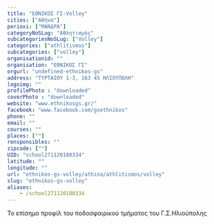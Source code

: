 ```yaml
---
title: "ΕΘΝΙΚΟΣ ΓΣ-Volley"
cities: ["Αθήνα"]
perioxi: ["ΜΑΝΔΡΑ"]
categoryNoSLug: "Αθλητισμός"
subcategoriesNoSLug: ["Volley"]
categories: ["athlitismos"]
subcategories: ["volley"]
organisationid: ""
organisation: "ΕΘΝΙΚΟΣ ΓΣ"
orgurl: "undefined-ethnikos-gs"
address: "ΤΥΡΤΑΙΟΥ 1-3, 163 45 ΗΛΙΟΥΠΟΛΗ"
logoimg: ""
profilePhoto : "downloaded"
coverPhoto : "downloaded"
website: "www.ethnikosgs.gr/"
facebook: "www.facebook.com/gsethnikos"
phone: ""
email: ""
courses: ""
places: [""]
rensponsibles: ""
zipcode: [""]
UID: "school271120180334"
latitude: ""
longitude: ""
url: "ethnikos-gs-volley/athina/athlitismos/volley"
slug: "ethnikos-gs-volley"
aliases:
    - /school271120180334
---
```



Το επίσημο προφίλ του ποδοσφαιρικού τμήματος του Γ.Σ.Ηλιούπολης


